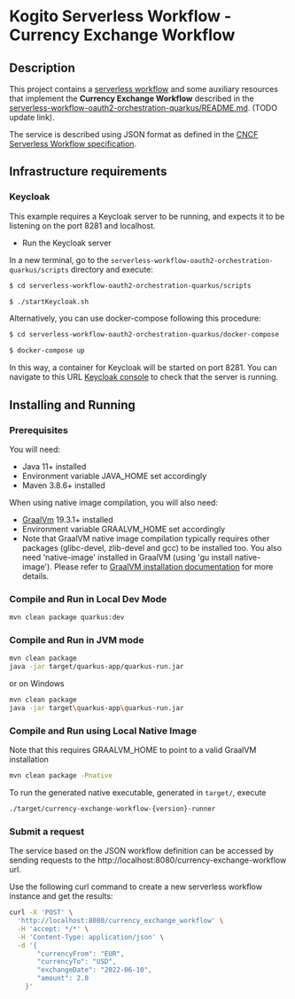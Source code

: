 # Kogito Serverless Workflow - Currency Exchange Workflow

## Description

This project contains a [serverless workflow](src/main/resources/currency-exchange-workflow.sw.json) and some auxiliary resources that implement the **Currency Exchange Workflow**
described in the [serverless-workflow-oauth2-orchestration-quarkus/README.md](https://github.com/wmedvede/kogito-docs/blob/main/serverlessworkflow/modules/ROOT/pages/security/orchestrating-third-party-services-with-oauth2.adoc). (TODO update link).

The service is described using JSON format as defined in the
[CNCF Serverless Workflow specification](https://github.com/serverlessworkflow/specification).

## Infrastructure requirements

### Keycloak

This example requires a Keycloak server to be running, and expects it to be listening on the port 8281 and localhost.

* Run the Keycloak server

In a new terminal, go to the `serverless-workflow-oauth2-orchestration-quarkus/scripts` directory and execute:

```sh
$ cd serverless-workflow-oauth2-orchestration-quarkus/scripts

$ ./startKeycloak.sh
```

Alternatively, you can use docker-compose following this procedure:

```sh
$ cd serverless-workflow-oauth2-orchestration-quarkus/docker-compose

$ docker-compose up
```

In this way, a container for Keycloak will be started on port 8281.
You can navigate to this URL [Keycloak console](http://localhost:8281/auth) to check that the server is running. 

## Installing and Running

### Prerequisites

You will need:
- Java 11+ installed
- Environment variable JAVA_HOME set accordingly
- Maven 3.8.6+ installed

When using native image compilation, you will also need:
- [GraalVm](https://www.graalvm.org/downloads/) 19.3.1+ installed
- Environment variable GRAALVM_HOME set accordingly
- Note that GraalVM native image compilation typically requires other packages (glibc-devel, zlib-devel and gcc) to be installed too.  You also need 'native-image' installed in GraalVM (using 'gu install native-image'). Please refer to [GraalVM installation documentation](https://www.graalvm.org/docs/reference-manual/aot-compilation/#prerequisites) for more details.

### Compile and Run in Local Dev Mode

```sh
mvn clean package quarkus:dev
```

### Compile and Run in JVM mode

```sh
mvn clean package 
java -jar target/quarkus-app/quarkus-run.jar
```

or on Windows

```sh
mvn clean package
java -jar target\quarkus-app\quarkus-run.jar
```

### Compile and Run using Local Native Image
Note that this requires GRAALVM_HOME to point to a valid GraalVM installation

```sh
mvn clean package -Pnative
```

To run the generated native executable, generated in `target/`, execute

```sh
./target/currency-exchange-workflow-{version}-runner
```

### Submit a request

The service based on the JSON workflow definition can be accessed by sending requests to the http://localhost:8080/currency-exchange-workflow url.

Use the following curl command to create a new serverless workflow instance and get the results:


```sh
curl -X 'POST' \
  'http://localhost:8080/currency_exchange_workflow' \
  -H 'accept: */*' \
  -H 'Content-Type: application/json' \
  -d '{
       "currencyFrom": "EUR",
       "currencyTo": "USD",
       "exchangeDate": "2022-06-10",
       "amount": 2.0
    }'
```
